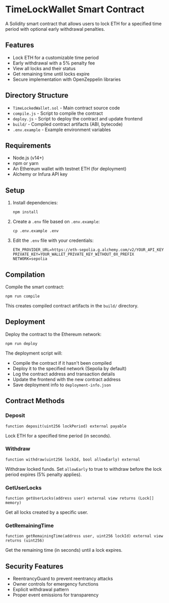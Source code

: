# TimeLockWallet Smart Contract

A Solidity smart contract that allows users to lock ETH for a specified time period with optional early withdrawal penalties.

## Features

- Lock ETH for a customizable time period
- Early withdrawal with a 5% penalty fee
- View all locks and their status
- Get remaining time until locks expire
- Secure implementation with OpenZeppelin libraries

## Directory Structure

- `TimeLockedWallet.sol` - Main contract source code
- `compile.js` - Script to compile the contract
- `deploy.js` - Script to deploy the contract and update frontend
- `build/` - Compiled contract artifacts (ABI, bytecode)
- `.env.example` - Example environment variables

## Requirements

- Node.js (v14+)
- npm or yarn
- An Ethereum wallet with testnet ETH (for deployment)
- Alchemy or Infura API key

## Setup

1. Install dependencies:
   ```
   npm install
   ```

2. Create a `.env` file based on `.env.example`:
   ```
   cp .env.example .env
   ```

3. Edit the `.env` file with your credentials:
   ```
   ETH_PROVIDER_URL=https://eth-sepolia.g.alchemy.com/v2/YOUR_API_KEY
   PRIVATE_KEY=YOUR_WALLET_PRIVATE_KEY_WITHOUT_0X_PREFIX
   NETWORK=sepolia
   ```

## Compilation

Compile the smart contract:
```
npm run compile
```

This creates compiled contract artifacts in the `build/` directory.

## Deployment

Deploy the contract to the Ethereum network:
```
npm run deploy
```

The deployment script will:
- Compile the contract if it hasn't been compiled
- Deploy it to the specified network (Sepolia by default)
- Log the contract address and transaction details
- Update the frontend with the new contract address
- Save deployment info to `deployment-info.json`

## Contract Methods

### Deposit
```solidity
function deposit(uint256 lockPeriod) external payable
```
Lock ETH for a specified time period (in seconds).

### Withdraw
```solidity
function withdraw(uint256 lockId, bool allowEarly) external
```
Withdraw locked funds. Set `allowEarly` to true to withdraw before the lock period expires (5% penalty applies).

### GetUserLocks
```solidity
function getUserLocks(address user) external view returns (Lock[] memory)
```
Get all locks created by a specific user.

### GetRemainingTime
```solidity
function getRemainingTime(address user, uint256 lockId) external view returns (uint256)
```
Get the remaining time (in seconds) until a lock expires.

## Security Features

- ReentrancyGuard to prevent reentrancy attacks
- Owner controls for emergency functions
- Explicit withdrawal pattern
- Proper event emissions for transparency 